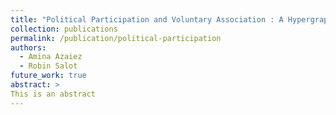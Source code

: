 ```yaml
---
title: "Political Participation and Voluntary Association : A Hypergraph case Study"
collection: publications
permalink: /publication/political-participation
authors:
  - Amina Azaiez
  - Robin Salot
future_work: true
abstract: >
This is an abstract
---
```

